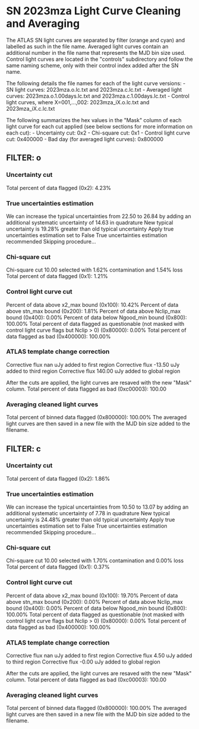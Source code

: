# SN 2023mza Light Curve Cleaning and Averaging

The ATLAS SN light curves are separated by filter (orange and cyan) and labelled as such in the file name. Averaged light curves contain an additional number in the file name that represents the MJD bin size used. Control light curves are located in the "controls" subdirectory and follow the same naming scheme, only with their control index added after the SN name.

The following details the file names for each of the light curve versions:
	- SN light curves: 2023mza.o.lc.txt and 2023mza.c.lc.txt
	- Averaged light curves: 2023mza.o.1.00days.lc.txt and 2023mza.c.1.00days.lc.txt
	- Control light curves, where X=001,...,002: 2023mza_iX.o.lc.txt and 2023mza_iX.c.lc.txt

The following summarizes the hex values in the "Mask" column of each light curve for each cut applied (see below sections for more information on each cut): 
	- Uncertainty cut: 0x2
	- Chi-square cut: 0x1
	- Control light curve cut: 0x400000
	- Bad day (for averaged light curves): 0x800000

## FILTER: o

### Uncertainty cut
Total percent of data flagged (0x2): 4.23%

### True uncertainties estimation
We can increase the typical uncertainties from 22.50 to 26.84 by adding an additional systematic uncertainty of 14.63 in quadrature
New typical uncertainty is 19.28% greater than old typical uncertainty
Apply true uncertainties estimation set to False
True uncertainties estimation recommended
Skipping procedure...

### Chi-square cut
Chi-square cut 10.00 selected with 1.62% contamination and 1.54% loss
Total percent of data flagged (0x1): 1.21%

### Control light curve cut
Percent of data above x2_max bound (0x100): 10.42%
Percent of data above stn_max bound (0x200): 1.81%
Percent of data above Nclip_max bound (0x400): 0.00%
Percent of data below Ngood_min bound (0x800): 100.00%
Total percent of data flagged as questionable (not masked with control light curve flags but Nclip > 0) (0x80000): 0.00%
Total percent of data flagged as bad (0x400000): 100.00%

### ATLAS template change correction
Corrective flux nan uJy added to first region
Corrective flux -13.50 uJy added to third region
Corrective flux 140.00 uJy added to global region

After the cuts are applied, the light curves are resaved with the new "Mask" column.
Total percent of data flagged as bad (0xc00003): 100.00

### Averaging cleaned light curves
Total percent of binned data flagged (0x800000): 100.00%
The averaged light curves are then saved in a new file with the MJD bin size added to the filename.

## FILTER: c

### Uncertainty cut
Total percent of data flagged (0x2): 1.86%

### True uncertainties estimation
We can increase the typical uncertainties from 10.50 to 13.07 by adding an additional systematic uncertainty of 7.78 in quadrature
New typical uncertainty is 24.48% greater than old typical uncertainty
Apply true uncertainties estimation set to False
True uncertainties estimation recommended
Skipping procedure...

### Chi-square cut
Chi-square cut 10.00 selected with 1.70% contamination and 0.00% loss
Total percent of data flagged (0x1): 0.37%

### Control light curve cut
Percent of data above x2_max bound (0x100): 19.70%
Percent of data above stn_max bound (0x200): 0.00%
Percent of data above Nclip_max bound (0x400): 0.00%
Percent of data below Ngood_min bound (0x800): 100.00%
Total percent of data flagged as questionable (not masked with control light curve flags but Nclip > 0) (0x80000): 0.00%
Total percent of data flagged as bad (0x400000): 100.00%

### ATLAS template change correction
Corrective flux nan uJy added to first region
Corrective flux 4.50 uJy added to third region
Corrective flux -0.00 uJy added to global region

After the cuts are applied, the light curves are resaved with the new "Mask" column.
Total percent of data flagged as bad (0xc00003): 100.00

### Averaging cleaned light curves
Total percent of binned data flagged (0x800000): 100.00%
The averaged light curves are then saved in a new file with the MJD bin size added to the filename.
